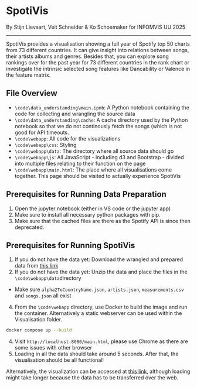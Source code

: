 # SpotiVis
By Stijn Lievaart, Veit Schneider & Ko Schoemaker for INFOMVIS UU 2025

---
SpotiVis provides a visualisation showing a full year of Spotify top 50 charts from 73 different countries. It can give insight into relations between songs, their artists albums and genres. Besides that, you can explore song rankings over for the past year for 73 different countries in the rank chart or investigate the intrinsic selected song features like Dancability or Valence in the feature matrix.

## File Overview
- `\code\data_understanding\main.ipnb`: A Python notebook containing the code for collecting and wrangling the source data
- `\code\data_understanding\cache`: A cache directory used by the Python notebook so that we do not continously fetch the songs (which is not good for API timeouts.
- `\code\webapp`: All code for the visualizations
- `\code\webapp\css`: Styling
- `\code\webapp\data`: The directory where all source data should go
- `\code\webapp\js`: All JavaScript - including d3 and Bootstrap - divided into multiple files relating to their function on the page
- `\code\webapp\main.html`: The place where all visualisations come together. This page should be visited to actually experience SpotiVis

## Prerequisites for Running Data Preparation
1. Open the jupyter notebook (either in VS code or the jupyter app)
2. Make sure to install all necessary python packages with pip.
3. Make sure that the cached files are there as the Spotify API is since then deprecated.

## Prerequisites for Running SpotiVis
1. If you do not have the data yet: Download the wrangled and prepared data from [this link](https://solisservices-my.sharepoint.com/:f:/g/personal/s_j_d_lievaart_students_uu_nl/EsnOkMxa9iBMgjGCxXGu8b0BvjOsVQQl7Djd5c0afCo5AQ?e=ytYOfe)
2. If you do not have the data yet: Unzip the data and place the files in the `\code\webapp\data`directory
- Make sure `alpha2ToCountryName.json`, `artists.json`, `measurements.csv` and `songs.json` all exist
4. From the `\code\webapp` directory, use Docker to build the image and run the container. Alternatively a static webserver can be used within the Visualisation folder.
```bash
docker compose up --build
```
4. Visit `http://localhost:8080/main.html`, please use Chrome as there are some issues with other browser 
5. Loading in all the data should take around 5 seconds. After that, the visualisation should be all functional!

Alternatively, the visualization can be accessed at [this link](https://koschoemaker.nl/INFOMVIS/Visualisation/main.html), although loading might take longer because the data has to be transferred over the web.
